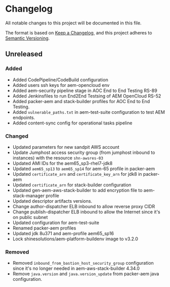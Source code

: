 # Changelog

All notable changes to this project will be documented in this file.

The format is based on [Keep a Changelog](https://keepachangelog.com/en/1.0.0/),
and this project adheres to [Semantic Versioning](https://semver.org/spec/v2.0.0.html).

## Unreleased
### Added
- Added CodePipeline/CodeBuild configuration
- Added users ssh keys for aem-opencloud env
- Added aem-security pipeline stage in AOC End to End Testing RS-89
- Added Jenkinsfiles to run End2End Testsing of AEM OpenCloud RS-52
- Added packer-aem and stack-builder profiles for AOC End to End Testing.
- Added `vulnerable_paths.txt` in aem-test-suite configuration to test AEM endpoints.
- Added content-sync config for operational tasks pipeline

### Changed
- Updated parameters for new sandpit AWS account
- Update Jumphost access security group (from jumphost inbound to instances) with the resource `shn-awsres-03`
- Updated AMI IDs for the aem65_sp3-rhel7-jdk8
- Updated `aem65_sp13` to `aem65_sp14` for aem-65 profile in packer-aem
- Updated `certificate_arn` and `certificate_key_arn` for jdk8 in packer-aem
- Updated `certificate_arn` for stack-builder configuration
- Updated gen-aem-aws-stack-builder to add encryption file to aem-stack-manager profile
- Updated descriptor artifacts versions.
- Change author-dispatcher ELB inbound to allow reverse proxy CIDR
- Change publish-dispatcher ELB inbound to allow the Internet since it's on public subnet
- Updated configuration for aem-test-suite
- Renamed packer-aem profiles
- Updated jdk 8u371 and aem-profile aem65_sp16
- Lock shinesolutions/aem-platform-buildenv image to v3.2.0

### Removed
- Removed `inbound_from_bastion_host_security_group` configuration since it's no longer needed in aem-aws-stack-builder 4.34.0
- Remove `java.version` and `java.version_update` from packer-aem java configuration.
